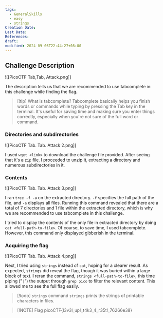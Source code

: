 ```yaml
---
tags:
  - GeneralSkills
  - easy
  - strings
Creation Date: 
Last Date: 
References: 
draft: 
modified: 2024-09-05T22:44:27+08:00
---
```

## Challenge Description

![[PicoCTF Tab,Tab, Attack.png]]

The description tells us that we are recommended to use tabcomplete in this challenge while finding the flag. 

>[!tip] What is tabcomplete?
>Tabcomplete basically helps you finish words or commands while typing by pressing the Tab key in the terminal. It's useful for saving time and making sure you enter things correctly, especially when you're not sure of the full word or command.

### Directories and subdirectories
![[PicoCTF Tab. Tab. Attack 2.png]]

I used `wget <link>` to download the challenge file provided. After seeing that it's a `zip` file, I proceeded to unzip it, extracting a directory and numerous subdirectories in it.

### Contents
![[PicoCTF Tab. Tab. Attack 3.png]]

I ran `tree -f -a` on the extracted directory. `-f` specifies the full path of the file, and `-a` displays all files. Running this command revealed that there are a total of 7 directories and 1 file within the extracted directory, which is why we are recommended to use tabcomplete in this challenge.

I tried to display the contents of the only file in extracted directory by doing `cat <full-path-to-file>`. Of course, to save time, I used tabcomplete. However, this command only displayed gibberish in the terminal. 

### Acquiring the flag
![[PicoCTF Tab. Tab. Attack 4.png]]

Next, I tried using `strings` instead of `cat`, hoping for a clearer result. As expected, `strings` did reveal the flag, though it was buried within a large block of text. I reran the command, `strings <full-path-to-file>`, this time piping ("`|`") the output through `grep pico` to filter the relevant content. This allowed me to see the full flag easily.

>[!todo] `strings` command
>`strings` prints the strings of printable characters in files.


> [!NOTE] Flag
> picoCTF{l3v3l_up!_t4k3_4_r35t!_76266e38}